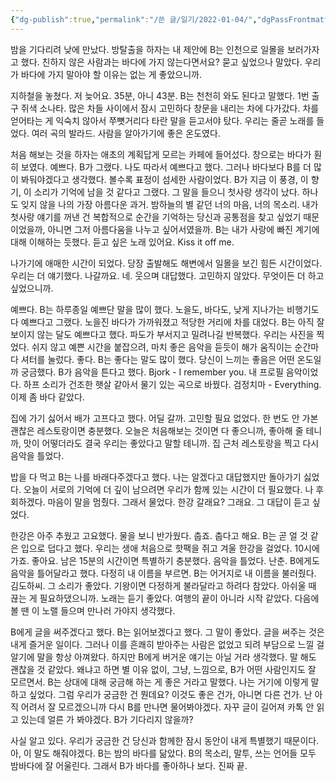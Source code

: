 ```yaml
---
{"dg-publish":true,"permalink":"/쓴 글/일기/2022-01-04/","dgPassFrontmatter":true}
---
```



밤을 기다리려 낮에 만났다. 방탈출을 하자는 내 제안에 B는 인천으로 일몰을 보러가자고 했다. 친하지 않은 사람과는 바다에 가지 않는다면서요? 묻고 싶었으나 말았다. 우리가 바다에 가지 말아야 할 이유는 없는 게 좋았으니까.

지하철을 놓쳤다. 저 늦어요. 35분, 아니 43분. B는 천천히 와도 된다고 말했다. 1번 출구 쥐색 소나타. 많은 차들 사이에서 잠시 고민하다 창문을 내리는 차에 다가갔다. 차를 얻어타는 게 익숙치 않아서 쭈뼛거리다 타란 말을 듣고서야 탔다. 우리는 줄곧 노래를 들었다. 여러 곡의 발라드. 사람을 알아가기에 좋은 온도였다.

처음 해보는 것을 하자는 애초의 계획답게 모르는 카페에 들어섰다. 창으로는 바다가 훤히 보였다. 예쁘다. B가 그랬다. 나도 따라서 예쁘다고 했다. 그러나 바다보다 B를 더 많이 봐둬야겠다고 생각했다. 볼수록 표정이 섬세한 사람이었다. B가 지금 이 풍경, 이 향기, 이 소리가 기억에 남을 것 같다고 그랬다. 그 말을 들으니 첫사랑 생각이 났다. 하나도 잊지 않을 나의 가장 아름다운 과거. 밤하늘의 별 같던 너의 마음, 너의 목소리. 내가 첫사랑 얘기를 꺼낸 건 복합적으로 순간을 기억하는 당신과 공통점을 찾고 싶었기 때문이었을까, 아니면 그저 아름다움을 나누고 싶어서였을까. B는 내가 사랑에 빠진 계기에 대해 이해하는 듯했다.
듣고 싶은 노래 있어요. Kiss it off me.

나가기에 애매한 시간이 되었다. 당장 출발해도 해변에서 일몰을 보긴 힘든 시간이었다. 우리는 더 얘기했다. 나갈까요. 네. 웃으며 대답했다. 고민하지 않았다. 무엇이든 더 하고 싶었으니까.

예쁘다. B는 하루종일 예쁘단 말을 많이 했다. 노을도, 바다도, 낮게 지나가는 비행기도 다 예쁘다고 그랬다.
노을진 바다가 가까워졌고 적당한 거리에 차를 대었다. B는 아직 잘 보이지 않는 달도 예쁘다고 했다. 파도가 부서지고 밀려나길 반복했다. 우리는 사진을 찍었다. 쉬지 않고 예쁜 시간을 붙잡으려, 마치 좋은 음악을 듣듯이 해가 움직이는 순간마다 셔터를 눌렀다. 좋다. B는 좋다는 말도 많이 했다. 당신이 느끼는 좋음은 어떤 온도일까 궁금했다. B가 음악을 튼다고 했다. Bjork - I remember you. 내 프로필 음악이었다. 하프 소리가 건조한 햇살 같아서 물기 있는 곡으로 바꿨다. 검정치마 - Everything. 이제 좀 바다 같았다.

집에 가기 싫어서 배가 고프다고 했다. 어딜 갈까. 고민할 필요 없었다. 한 번도 안 가본 괜찮은 레스토랑이면 충분했다. 오늘은 처음해보는 것이면 다 좋으니까, 좋아해 줄 테니까, 맛이 어떻더라도 결국 우리는 좋았다고 말할 테니까. 집 근처 레스토랑을 찍고 다시 음악을 틀었다.

밥을 다 먹고 B는 나를 바래다주겠다고 했다. 나는 알겠다고 대답했지만 돌아가기 싫었다. 오늘이 서로의 기억에 더 깊이 남으려면 우리가 함께 있는 시간이 더 필요했다. 나 후회하겠다. 마음이 말을 멈췄다. 그래서 물었다. 한강 갈래요? 그래요. 그 대답이 듣고 싶었다.

한강은 아주 추웠고 고요했다. 물을 보니 반가웠다. 춥죠. 춥다고 해요. B는 곧 얼 것 같은 입으로 덥다고 했다. 우리는 생애 처음으로 핫팩을 쥐고 겨울 한강을 걸었다. 10시에 가죠. 좋아요. 남은 15분의 시간이면 특별하기 충분했다. 음악을 틀었다. 난춘. B에게도 음악을 틀어달라고 했다. 다정히 내 이름을 부르면. B는 어거지로 내 이름을 불러줬다. 김도하씨. 그 소리가 좋았다. 기왕이면 다정하게 불라달라고 하려다 참았다. 아쉬울 때 끊는 게 필요하댔으니까. 노래는 듣기 좋았다. 여행의 끝이 아니라 시작 같았다. 다음에 볼 땐 이 노랠 들으며 만나러 가야지 생각했다.

B에게 글을 써주겠다고 했다. B는 읽어보겠다고 했다. 그 말이 좋았다. 글을 써주는 것은 내게 즐거운 일이다. 그러나 이를 흔쾌히 받아주는 사람은 없었고 되려 부담으로 느낄 걸 알기에 말을 항상 아껴왔다. 하지만 B에게 버거운 얘기는 아닐 거라 생각했다. 말 해도 괜찮을 것 같았다. 왜냐고 하면 별 이유 없이, 그냥, 느낌으로, B가 어떤 사람인지도 잘 모르면서. B는 상대에 대해 궁금해 하는 게 좋은 거라고 말했다. 나는 거기에 이렇게 말하고 싶었다. 그럼 우리가 궁금한 건 뭔데요? 이것도 좋은 건가, 아니면 다른 건가. 난 아직 어려서 잘 모르겠으니까 다시 B를 만나면 물어봐야겠다. 자꾸 글이 길어져 카톡 안 읽고 있는데 얼른 가 봐야겠다. B가 기다리지 않을까?

사실 알고 있다. 우리가 궁금한 건 당신과 함께한 잠시 동안이 내게 특별했기 때문이다. 아, 이 말도 해줘야겠다. B는 밤의 바다를 닮았다. B의 목소리, 말투, 쓰는 언어들 모두 밤바다에 잘 어울린다. 그래서 B가 바다를 좋아하나 보다. 진짜 끝.